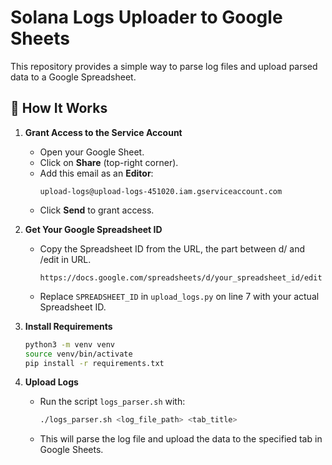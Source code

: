 # Solana Logs Uploader to Google Sheets  

This repository provides a simple way to parse log files and upload parsed data to a Google Spreadsheet.  

## 📌 How It Works  

1. **Grant Access to the Service Account**  
   - Open your Google Sheet.  
   - Click on **Share** (top-right corner).  
   - Add this email as an **Editor**:  
     ```
     upload-logs@upload-logs-451020.iam.gserviceaccount.com
     ```
   - Click **Send** to grant access.  

2. **Get Your Google Spreadsheet ID**  
   - Copy the Spreadsheet ID from the URL, the part between d/ and /edit in URL.  
     ```
     https://docs.google.com/spreadsheets/d/your_spreadsheet_id/edit
     ```
   - Replace `SPREADSHEET_ID` in `upload_logs.py` on line 7 with your actual Spreadsheet ID.  

3. **Install Requirements**  
     ```bash
     python3 -m venv venv
     source venv/bin/activate
     pip install -r requirements.txt
     ```

4. **Upload Logs**  
   - Run the script `logs_parser.sh` with:  
     ```bash
     ./logs_parser.sh <log_file_path> <tab_title>
     ```
   - This will parse the log file and upload the data to the specified tab in Google Sheets.  
